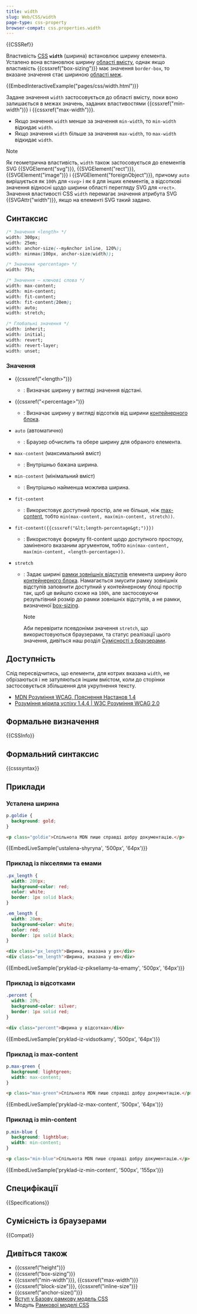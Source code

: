 ```yaml
---
title: width
slug: Web/CSS/width
page-type: css-property
browser-compat: css.properties.width
---
```


{{CSSRef}}

Властивість [CSS](/uk/docs/Web/CSS) **`width`** (ширина) встановлює ширину елемента. Усталено вона встановлює ширину [області вмісту](/uk/docs/Web/CSS/CSS_box_model/Introduction_to_the_CSS_box_model#oblast-vmistu), однак якщо властивість {{cssxref("box-sizing")}} має значення `border-box`, то вказане значення стає шириною [області меж](/uk/docs/Web/CSS/CSS_box_model/Introduction_to_the_CSS_box_model#oblast-mezh).

{{EmbedInteractiveExample("pages/css/width.html")}}

Задане значення `width` застосовується до області вмісту, поки воно залишається в межах значень, заданих властивостями {{cssxref("min-width")}} і {{cssxref("max-width")}}.

- Якщо значення `width` менше за значення `min-width`, то `min-width` відкидає `width`.
- Якщо значення `width` більше за значення `max-width`, то `max-width` відкидає `width`.

> [!NOTE]
> Як геометрична властивість, `width` також застосовується до елементів SVG {{SVGElement("svg")}}, {{SVGElement("rect")}}, {{SVGElement("image")}} і {{SVGElement("foreignObject")}}, причому `auto` вирішується як `100%` для `<svg>` і як `0` для інших елементів, а відсоткові значення відносні щодо ширини області перегляду SVG для `<rect>`. Значення властивості CSS `width` перемагає значення атрибута SVG {{SVGAttr("width")}}, якщо на елементі SVG такий задано.

## Синтаксис

```css
/* Значення <length> */
width: 300px;
width: 25em;
width: anchor-size(--myAnchor inline, 120%);
width: minmax(100px, anchor-size(width));

/* Значення <percentage> */
width: 75%;

/* Значення – ключові слова */
width: max-content;
width: min-content;
width: fit-content;
width: fit-content(20em);
width: auto;
width: stretch;

/* Глобальні значення */
width: inherit;
width: initial;
width: revert;
width: revert-layer;
width: unset;
```

### Значення

- {{cssxref("&lt;length&gt;")}}
  - : Визначає ширину у вигляді значення відстані.
- {{cssxref("&lt;percentage&gt;")}}
  - : Визначає ширину у вигляді відсотків від ширини [контейнерного блока](/uk/docs/Web/CSS/Containing_block).
- `auto` (автоматично)
  - : Браузер обчислить та обере ширину для обраного елемента.
- `max-content` (максимальний вміст)
  - : Внутрішньо бажана ширина.
- `min-content` (мінімальний вміст)
  - : Внутрішньо найменша можлива ширина.
- `fit-content`
  - : Використовує доступний простір, але не більше, ніж [max-content](/uk/docs/Web/CSS/max-content), тобто `min(max-content, max(min-content, stretch))`.
- `fit-content({{cssxref("&lt;length-percentage&gt;")}})`
  - : Використовує формулу fit-content щодо доступного простору, заміненого вказаним аргументом, тобто `min(max-content, max(min-content, <length-percentage>))`.
- `stretch`

  - : Задає ширині [рамки зовнішніх відступів](/uk/docs/Learn_web_development/Core/Styling_basics/Box_model#chastyny-ramky) елемента ширину його [контейнерного блока](/uk/docs/Web/CSS/Containing_block#vybir-konteinernoho-bloka). Намагається змусити рамку зовнішніх відступів заповнити доступний у контейнерному блоці простір так, щоб це вийшло схоже на `100%`, але застосовуючи результівний розмір до рамки зовнішніх відступів, а не рамки, визначеної [box-sizing](/uk/docs/Web/CSS/box-sizing).

    > [!NOTE]
    > Аби перевірити псевдоніми значення `stretch`, що використовуються браузерами, та статус реалізації цього значення, дивіться наш розділ [Сумісності з браузерами](#sumisnist-iz-brauzeramy).

## Доступність

Слід пересвідчитись, що елементи, для котрих вказана `width`, не обрізаються і не затуляються іншим вмістом, коли до сторінки застосовується збільшення для укрупнення тексту.

- [MDN Розуміння WCAG, Пояснення Настанов 1.4](/uk/docs/Web/Accessibility/Understanding_WCAG/Perceivable#nastanovy-1.4-polehshennia-perehliadu-ta-proslukhovuvannia-dlia-korystuvachiv-vkliuchno-iz-viddilenniam-perednioho-planu-vid-tla)
- [Розуміння мірила успіху 1.4.4 | W3C Розуміння WCAG 2.0](https://www.w3.org/TR/UNDERSTANDING-WCAG20/visual-audio-contrast-scale.html)

## Формальне визначення

{{CSSInfo}}

## Формальний синтаксис

{{csssyntax}}

## Приклади

### Усталена ширина

```css
p.goldie {
  background: gold;
}
```

```html
<p class="goldie">Спільнота MDN пише справді добру документацію.</p>
```

{{EmbedLiveSample('ustalena-shyryna', '500px', '64px')}}

### Приклад із пікселями та емами

```css
.px_length {
  width: 200px;
  background-color: red;
  color: white;
  border: 1px solid black;
}

.em_length {
  width: 20em;
  background-color: white;
  color: red;
  border: 1px solid black;
}
```

```html
<div class="px_length">Ширина, вказана у px</div>
<div class="em_length">Ширина, вказана у em</div>
```

{{EmbedLiveSample('pryklad-iz-pikseliamy-ta-emamy', '500px', '64px')}}

### Приклад із відсотками

```css
.percent {
  width: 20%;
  background-color: silver;
  border: 1px solid red;
}
```

```html
<div class="percent">Ширина у відсотках</div>
```

{{EmbedLiveSample('pryklad-iz-vidsotkamy', '500px', '64px')}}

### Приклад із max-content

```css
p.max-green {
  background: lightgreen;
  width: max-content;
}
```

```html
<p class="max-green">Спільнота MDN пише справді добру документацію.</p>
```

{{EmbedLiveSample('pryklad-iz-max-content', '500px', '64px')}}

### Приклад із min-content

```css
p.min-blue {
  background: lightblue;
  width: min-content;
}
```

```html
<p class="min-blue">Спільнота MDN пише справді добру документацію.</p>
```

{{EmbedLiveSample('pryklad-iz-min-content', '500px', '155px')}}

## Специфікації

{{Specifications}}

## Сумісність із браузерами

{{Compat}}

## Дивіться також

- {{cssxref("height")}}
- {{cssxref("box-sizing")}}
- {{cssxref("min-width")}}, {{cssxref("max-width")}}
- {{cssxref("block-size")}}, {{cssxref("inline-size")}}
- {{cssxref("anchor-size()")}}
- [Вступ у Базову рамкову модель CSS](/uk/docs/Web/CSS/CSS_box_model/Introduction_to_the_CSS_box_model)
- Модуль [Рамкової моделі CSS](/uk/docs/Web/CSS/CSS_box_model)
